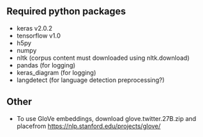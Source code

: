 ## Required python packages

- keras v2.0.2
- tensorflow v1.0
- h5py
- numpy
- nltk (corpus content must downloaded using nltk.download)
- pandas (for logging)
- keras_diagram (for logging)
- langdetect (for language detection preprocessing?)


## Other
- To use GloVe embeddings, download glove.twitter.27B.zip and placefrom https://nlp.stanford.edu/projects/glove/